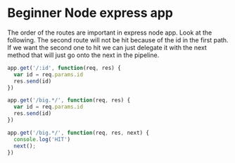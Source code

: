 # Beginner Node express app

The order of the routes are important in express node app. Look at the following. The second route will not be hit because of the id in the first path. If we want the second one to hit we can just delegate it with the next method that will just go onto the next in the pipeline.

```js 
app.get('/:id', function(req, res) {
  var id = req.params.id
  res.send(id)
})

app.get('/big.*/', function(req, res) {
  var id = req.params.id
  res.send(id)
})

app.get('/big.*/', function(req, res, next) {
  console.log('HIT')
  next();
})

```